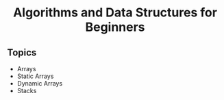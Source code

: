 
<h1 id="top" align="center">Algorithms and Data Structures for Beginners</h1>

## Topics
- Arrays
 - Static Arrays
 - Dynamic Arrays
 - Stacks